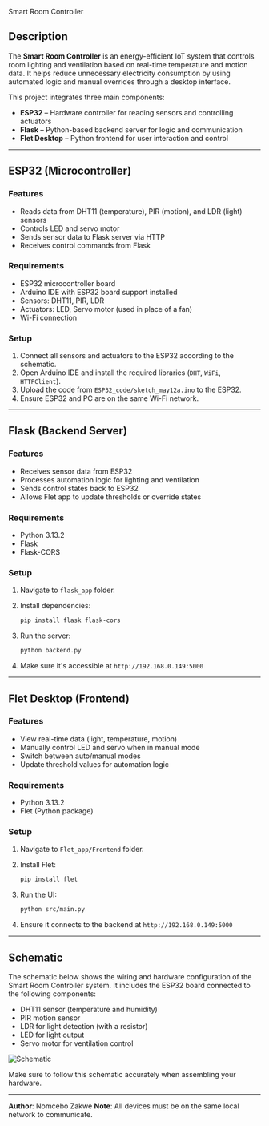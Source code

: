 Smart Room Controller

##  Description

The **Smart Room Controller** is an energy-efficient IoT system that controls room lighting and ventilation based on real-time temperature and motion data. It helps reduce unnecessary electricity consumption by using automated logic and manual overrides through a desktop interface.

This project integrates three main components:

* **ESP32** – Hardware controller for reading sensors and controlling actuators
* **Flask** – Python-based backend server for logic and communication
* **Flet Desktop** – Python frontend for user interaction and control

---

##  ESP32 (Microcontroller)

###  Features

* Reads data from DHT11 (temperature), PIR (motion), and LDR (light) sensors
* Controls LED and servo motor
* Sends sensor data to Flask server via HTTP
* Receives control commands from Flask

###  Requirements

* ESP32 microcontroller board
* Arduino IDE with ESP32 board support installed
* Sensors: DHT11, PIR, LDR
* Actuators: LED, Servo motor (used in place of a fan)
* Wi-Fi connection

###  Setup

1. Connect all sensors and actuators to the ESP32 according to the schematic.
2. Open Arduino IDE and install the required libraries (`DHT`, `WiFi`, `HTTPClient`).
3. Upload the code from `ESP32_code/sketch_may12a.ino` to the ESP32.
4. Ensure ESP32 and PC are on the same Wi-Fi network.

---

##  Flask (Backend Server)

###  Features

* Receives sensor data from ESP32
* Processes automation logic for lighting and ventilation
* Sends control states back to ESP32
* Allows Flet app to update thresholds or override states

###  Requirements

* Python 3.13.2
* Flask
* Flask-CORS

###  Setup

1. Navigate to `flask_app` folder.
2. Install dependencies:

   ```bash
   pip install flask flask-cors
   ```
3. Run the server:

   ```bash
   python backend.py
   ```
4. Make sure it's accessible at `http://192.168.0.149:5000`

---

##  Flet Desktop (Frontend)

### Features

* View real-time data (light, temperature, motion)
* Manually control LED and servo when in manual mode
* Switch between auto/manual modes
* Update threshold values for automation logic

###  Requirements

* Python 3.13.2
* Flet (Python package)

###  Setup

1. Navigate to `Flet_app/Frontend` folder.
2. Install Flet:

   ```bash
   pip install flet
   ```
3. Run the UI:

   ```bash
   python src/main.py
   ```
4. Ensure it connects to the backend at `http://192.168.0.149:5000`

---

##  Schematic

The schematic below shows the wiring and hardware configuration of the Smart Room Controller system. It includes the ESP32 board connected to the following components:

* DHT11 sensor (temperature and humidity)
* PIR motion sensor
* LDR for light detection (with a resistor)
* LED for light output
* Servo motor for ventilation control

![Schematic](https://github.com/user-attachments/assets/e4a1c3e5-1b05-4cff-ba44-920887bbb747)


Make sure to follow this schematic accurately when assembling your hardware.

---

**Author**: Nomcebo Zakwe
**Note**: All devices must be on the same local network to communicate. 

